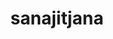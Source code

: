 ---
title: sanajitjana
github: https://github.com/sanajitjana
mode: light
transition: 1s
score: 77.2
archetype:
- Little Bit of Everything
---